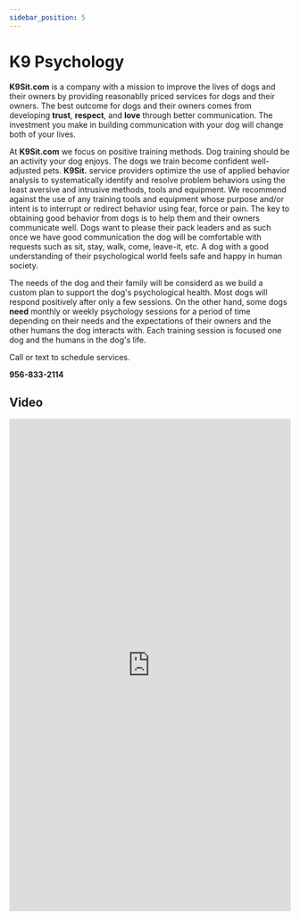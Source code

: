 ```yaml
---
sidebar_position: 5
---
```

# K9 Psychology
**K9Sit.com** is a company with a mission to improve the lives of dogs and
their owners by providing reasonablly priced services for dogs and their
owners. The best outcome for dogs and their owners comes from developing
**trust**, **respect**, and **love** through better communication. The
investment you make in building communication with your dog will change both of
your lives.

At **K9Sit.com** we focus on positive training methods. Dog training should be
an activity your dog enjoys. The dogs we train become confident well-adjusted
pets. **K9Sit.** service providers optimize the use of applied behavior
analysis to systematically identify and resolve problem behaviors using the
least aversive and intrusive methods, tools and equipment. We recommend against
the use of any training tools and equipment whose purpose and/or intent is to
interrupt or redirect behavior using fear, force or pain. The key to obtaining
good behavior from dogs is to help them and their owners communicate well. Dogs
want to please their pack leaders and as such once we have good communication
the dog will be comfortable with requests such as sit, stay, walk, come,
leave-it, etc. A dog with a good understanding of their psychological world
feels safe and happy in human society.

The needs of the dog and their family will be considerd as we build a custom
plan to support the dog's psychological health. Most dogs will respond
positively after only a few sessions. On the other hand, some dogs **need**
monthly or weekly psychology sessions for a period of time depending on their
needs and the expectations of their owners and the other humans the dog
interacts with. Each training session is focused one dog and the humans in the
dog's life.

Call or text to schedule services.

**956-833-2114**

## Video

<iframe
width="100%"
height="881"
src="https://www.youtube.com/embed/AxVMHu9aWJ0?rel=0"
title="Rainy days with Tig"
frameborder="0"
allowfullscreen>
</iframe>
